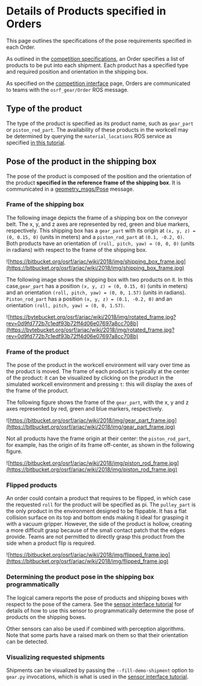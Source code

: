# Details of Products specified in Orders
This page outlines the specifications of the pose requirements specified in each Order.

As outlined in the [competition specifications](https://bitbucket.org/osrf/ariac/wiki/2018/competition_specifications), an Order specifies a list of products to be put into each shipment.
Each product has a specified type and required position and orientation in the shipping box.

As specified on the [competition interface](https://bitbucket.org/osrf/ariac/wiki/2018/competition_interface_documentation) page, Orders are communicated to teams with the `osrf_gear/Order` ROS message.

## Type of the product
The type of the product is specified as its product name, such as `gear_part` or `piston_rod_part`.
The availability of these products in the workcell may be determined by querying the `material_locations` ROS service as specified [in this tutorial](http://wiki.ros.org/ariac/2018/Tutorials/GEARInterface#Querying_storage_locations_of_parts).

## Pose of the product in the shipping box
The pose of the product is composed of the position and the orientation of the product **specified in the reference frame of the shipping box**.
It is communicated in a [geometry_msgs/Pose](http://docs.ros.org/kinetic/api/geometry_msgs/html/msg/Pose.html) message.

### Frame of the shipping box
The following image depicts the frame of a shipping box on the conveyor belt.
The x, y, and z axes are represented by red, green and blue markers, respectively.
This shipping box has a `gear_part` with its origin at `(x, y, z) = (0, 0.15, 0)` (units in meters) and a `piston_rod_part` at `(0.1, -0.2, 0)`.
Both products have an orientation of `(roll, pitch, yaw) = (0, 0, 0)` (units in radians) with respect to the frame of the shipping box.

![https://bitbucket.org/osrf/ariac/wiki/2018/img/shipping_box_frame.jpg](https://bitbucket.org/osrf/ariac/wiki/2018/img/shipping_box_frame.jpg)

The following image shows the shipping box with two products on it. In this case,`gear_part` has a position `(x, y, z) = (0, 0.15, 0)` (units in meters) and an orientation `(roll, pitch, yaw) = (0, 0, 1.57)` (units in radians). `Piston_rod_part` has a position `(x, y, z) = (0.1, -0.2, 0)` and an orientation `(roll, pitch, yaw) = (0, 0, 1.57)`.

![https://bytebucket.org/osrf/ariac/wiki/2018/img/rotated_frame.jpg?rev=0d9fd772b7c1edf93b72ff4d06e07697a8cc708b](https://bytebucket.org/osrf/ariac/wiki/2018/img/rotated_frame.jpg?rev=0d9fd772b7c1edf93b72ff4d06e07697a8cc708b)

### Frame of the product
The pose of the product in the workcell environment will vary over time as the product is moved.
The frame of each product is typically at the center of the product: it can be visualized by clicking on the product in the simulated workcell environment and pressing `t`: this will display the axes of the frame of the product.

The following figure shows the frame of the `gear_part`, with the x, y and z axes represented by red, green and blue markers, respectively.

![https://bitbucket.org/osrf/ariac/wiki/2018/img/gear_part_frame.jpg](https://bitbucket.org/osrf/ariac/wiki/2018/img/gear_part_frame.jpg)

Not all products have the frame origin at their center: the `piston_rod_part`, for example, has the origin of its frame off-center, as shown in the following figure.

![https://bitbucket.org/osrf/ariac/wiki/2018/img/piston_rod_frame.jpg](https://bitbucket.org/osrf/ariac/wiki/2018/img/piston_rod_frame.jpg)

### Flipped products

An order could contain a product that requires to be flipped, in which case the requested `roll` for the product will be specified as pi. The `pulley_part` is the only product in the environment designed to be flippable. It has a flat collision surface on its top and bottom ends making it ideal for grasping it with a vacuum gripper. However, the side of the product is hollow, creating a more difficult grasp because of the small contact patch that the edges provide. Teams are not permitted to directly grasp this product from the side when a product flip is required.

![https://bitbucket.org/osrf/ariac/wiki/2018/img/flipped_frame.jpg](https://bitbucket.org/osrf/ariac/wiki/2018/img/flipped_frame.jpg) 

### Determining the product pose in the shipping box programmatically
The logical camera reports the pose of products and shipping boxes with respect to the pose of the camera.
See the [sensor interface tutorial](http://wiki.ros.org/ariac/2018/Tutorials/SensorInterface#Logical_camera) for details of how to use this sensor to programmatically determine the pose of products on the shipping boxes.

Other sensors can also be used if combined with perception algorithms.
Note that some parts have a raised mark on them so that their orientation can be detected.

### Visualizing requested shipments
Shipments can be visualized by passing the `--fill-demo-shipment` option to `gear.py` invocations, which is what is used in the [sensor interface tutorial](http://wiki.ros.org/ariac/2018/Tutorials/SensorInterface).